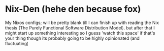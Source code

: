 # Nix-Den (hehe den because fox)
My Nixos configs; will be pretty blank till I can finish up with reading the Nix thesis (The Purely Functional Software Distribution Model). but after that I might start up something interesting so I guess 'watch this space' if that's your thing though its probably going to be highly opinionated (and fluctuating)
